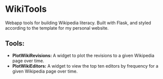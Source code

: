 # WikiTools
Webapp tools for building Wikipedia literacy. Built with Flask, and styled according to the template for my personal website.

## Tools:
- <b>PlotWikiRevisions:</b> A widget to plot the revisions to a given Wikipedia page over time.
- <b>PlotWikiEditors:</b> A widget to view the top ten editors by frequency for a given Wikipedia page over time.
